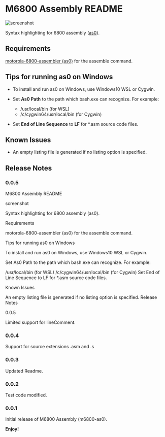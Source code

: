 # M6800 Assembly README

![screenshot](https://github.com/ryu10/m6800-as0/blob/master/screenshot.png?raw=true)

Syntax highlighting for 6800 assembly ([as0](https://github.com/JimInCA/motorola-6800-assembler)).

## Requirements

[motorola-6800-assembler (as0)](https://github.com/JimInCA/motorola-6800-assembler)
for the assemble command.

## Tips for running as0 on Windows

* To install and run as0 on Windows, use Windows10 WSL or Cygwin.

* Set **As0 Path** to the path which bash.exe can recognize. For example:
  * /usr/local/bin (for WSL)
  * /c/cygwin64/usr/local/bin (for Cygwin)

* Set **End of Line Sequence** to **LF** for *.asm source code files.

## Known Issues

* An empty listing file is generated if no listing option is specified.

## Release Notes

### 0.0.5

M6800 Assembly README

screenshot

Syntax highlighting for 6800 assembly (as0).

Requirements

motorola-6800-assembler (as0) for the assemble command.

Tips for running as0 on Windows

To install and run as0 on Windows, use Windows10 WSL or Cygwin.

Set As0 Path to the path which bash.exe can recognize. For example:

/usr/local/bin (for WSL)
/c/cygwin64/usr/local/bin (for Cygwin)
Set End of Line Sequence to LF for *.asm source code files.

Known Issues

An empty listing file is generated if no listing option is specified.
Release Notes

0.0.5

Limited support for lineComment.
### 0.0.4

Support for source extensions .asm and .s

### 0.0.3

Updated Readme.

### 0.0.2

Test code modified.

### 0.0.1

Initial release of M6800 Assembly (m6800-as0).

**Enjoy!**
